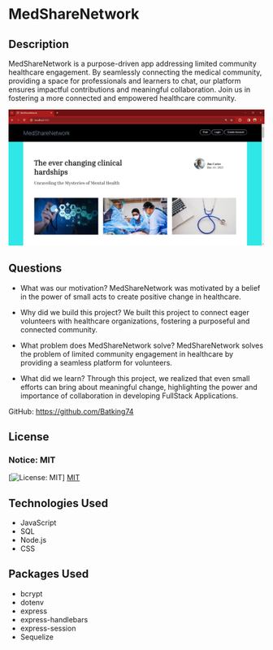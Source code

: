 # MedShareNetwork

## Description
MedShareNetwork is a purpose-driven app addressing limited community healthcare engagement. By seamlessly connecting the medical community, providing a space for professionals and learners to chat, our platform ensures impactful contributions and meaningful collaboration. Join us in fostering a more connected and empowered healthcare community.

![Image of MedShareNetwork project](./MedShareNetwork.webp)

## Questions
- What was our motivation? MedShareNetwork was motivated by a belief in the power of small acts to create positive change in healthcare.

- Why did we build this project? We built this project to connect eager volunteers with healthcare organizations, fostering a purposeful and connected community.

- What problem does MedShareNetwork solve? MedShareNetwork solves the problem of limited community engagement in healthcare by providing a seamless platform for volunteers.

- What did we learn? 
Through this project, we realized that even small efforts can bring about meaningful change, highlighting the power and importance of collaboration in developing FullStack Applications.

GitHub: https://github.com/Batking74


## License
### Notice: MIT
[![License: MIT](https://img.shields.io/badge/License-MIT-yellow.svg)]
[MIT](https://opensource.org/licenses/MIT)


## Technologies Used
- JavaScript
- SQL
- Node.js
- CSS



## Packages Used
- bcrypt
- dotenv
- express
- express-handlebars
- express-session
- Sequelize